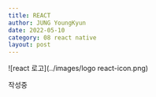 ```yaml
---
title: REACT
author: JUNG YoungKyun
date: 2022-05-10
category: 08 react native
layout: post
---
```


![react 로고](../images/logo react-icon.png)

작성중